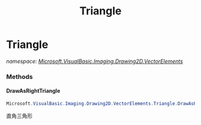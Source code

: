 ﻿---
title: Triangle
---

# Triangle
_namespace: [Microsoft.VisualBasic.Imaging.Drawing2D.VectorElements](N-Microsoft.VisualBasic.Imaging.Drawing2D.VectorElements.html)_





### Methods

#### DrawAsRightTriangle
```csharp
Microsoft.VisualBasic.Imaging.Drawing2D.VectorElements.Triangle.DrawAsRightTriangle(System.Int32,System.Int32)
```
直角三角形


